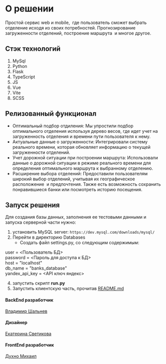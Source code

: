 # О решении
Простой сервис web и mobile,  где пользователь сможет выбрать отделение 
исходя из своих потребностей. Прогнозирование загруженности отделений, 
построение маршрута  и многое другое.

## Стэк технологий

1. MySql
2. Python
3. Flask
4. TypeScript
5. JS
6. Vue
7. Vite
8. SCSS

## Релизованный функционал
* Оптимальный подбор отдиления:
Мы упростили подбор оптимального отделения используя дерево весов, где идет учет на загруженность отделения и времени пути пользователя к нему.
* Актуальные данные о загруженности: Интегрировали систему реального времени, которая обновляет информацию о текущей загруженности отделений.
* Учет дорожной ситуации при построении маршрута: Использовали данные о дорожной ситуации в режиме реального времени для определения оптимального маршрута к выбранному отделению.
* Расширение выбора отделений: Предоставили пользователям широкий выбор отделений, учитывая их географическое расположение  и предпочтения. Также есть возможность сохранить понравившиеся банки или посмотреть историю посещения.

## Запуск решения

Для создания базы данных, заполнения ее тестовыми данными и запуска серверной части нужно: 
1. установить MySQL server: `https://dev.mysql.com/downloads/mysql/`
2. Перейти в директорию Databases
   * Создать файл settings.py, со следующим содержимым:
   
  user = <Пользователь БД><br>
  password = <Пароль для доступа к БД><br>
  host = "localhost"<br>
  db_name = "banks_database"<br>
  yandex_api_key = <API ключ яндекс><br>
  
4. запустить скрипт **run.py**
5. Запустить клиентскую часть, прочитав [README.md](https://github.com/aposum23/b020092d98337ba0b8a000aff60eaff35b33003425ccd43c144dfad3afcd162d/blob/main/vtb_frontend/README.md)


<h4>BackEnd разработчик</h4>
<a href="https://t.me/haxf1">Владимир Шальнев</a>
<h4>Дизайнер</h4>
<a href="https://t.me/esvetikova">Екатерина Светикова</a>
<h4>FrontEnd разработчик</h4>
<a href="https://t.me/MishaDuhno">Духно Михаил</a>
